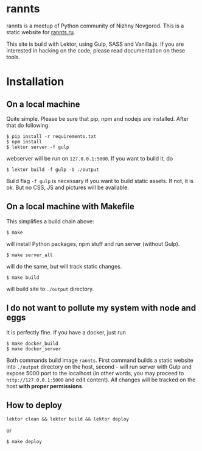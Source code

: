 # rannts

rannts is a meetup of Python community of Nizhny Novgorod. This is a static website for [rannts.ru](http://rannts.ru).

This site is build with Lektor, using Gulp, SASS and Vanilla.js. If you are interested in hacking on the code, please read documentation on these tools.

# Installation

## On a local machine

Quite simple. Please be sure that pip, npm and nodejs are installed. After that do following:

```shell
$ pip install -r requirements.txt
$ npm install
$ lektor server -f gulp
```

webserver will be run on `127.0.0.1:5000`. If you want to build it, do

```shell
$ lektor build -f gulp -O ./output
```

Build flag `-f gulp` is necessary if you want to build static assets. If not, it is ok. But no CSS, JS and pictures will be available.

## On a local machine with Makefile

This simplifies a build chain above:

```shell
$ make
```

will install Python packages, npm stuff and run server (without Gulp).

```shell
$ make server_all
```

will do the same, but will track static changes.

```shell
$ make build
```

will build site to `./output` directory.

## I do not want to pollute my system with node and eggs

It is perfectly fine. If you have a docker, just run

```shell
$ make docker_build
$ make docker_server
```

Both commands build image `rannts`. First command builds a static website into `./output` directory on the host, second - will run server with Gulp and expose 5000 port to the localhost (in other words, you may proceed to `http://127.0.0.1:5000` and edit content). All changes will be tracked on the host **with proper permissions**.

## How to deploy

```shell
lektor clean && lektor build && lektor deploy
```

or

```shell
$ make deploy
```
